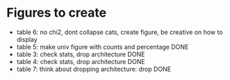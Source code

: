 # Figures to create

- table 6: no chi2, dont collapse cats, create figure, be creative on how to 
display
- table 5: make univ figure with counts and percentage DONE
- table 3: check stats, drop architecture DONE
- table 4: check stats,  drop architecture DONE
- table 7: think about dropping architecture: drop DONE
